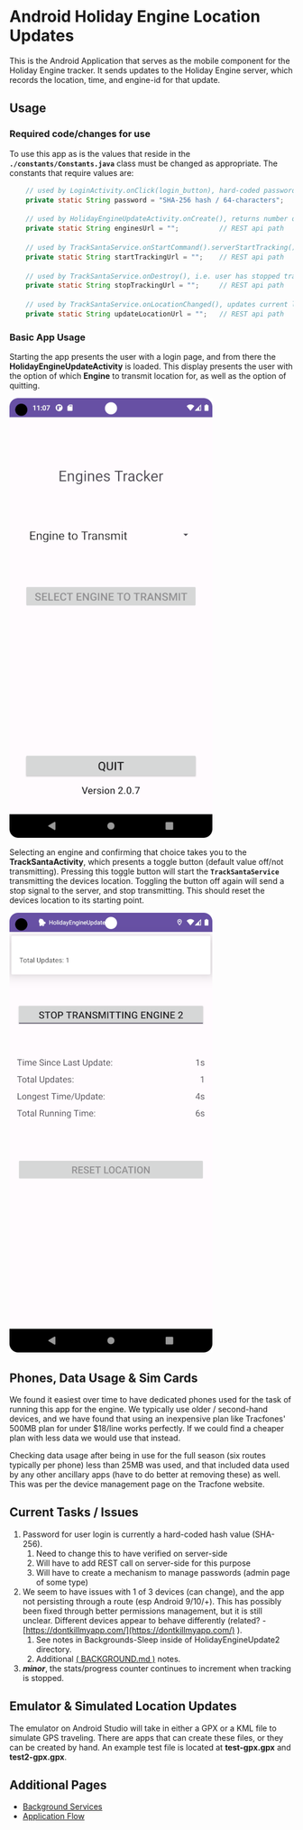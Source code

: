 # Android Holiday Engine Location Updates


This is the Android Application that serves as the mobile component for the Holiday Engine tracker.  It sends updates to the Holiday Engine server, which records the location, time, and engine-id for that update. 

## Usage


### Required code/changes for use

To use this app as is the values that reside in the **`./constants/Constants.java`** class must be changed as appropriate.  The constants that require values are:

```java
    // used by LoginActivity.onClick(login_button), hard-coded password
    private static String password = "SHA-256 hash / 64-characters";

    // used by HolidayEngineUpdateActivity.onCreate(), returns number of engines from server, i.e. {"number":3}
    private static String enginesUrl = "";          // REST api path

    // used by TrackSantaService.onStartCommand().serverStartTracking(), tells server to start tracking and perform necessary housekeeping
    private static String startTrackingUrl = "";    // REST api path

    // used by TrackSantaService.onDestroy(), i.e. user has stopped tracking, stops server from tracking this engine, closes files/connections, etc.
    private static String stopTrackingUrl = "";     // REST api path

    // used by TrackSantaService.onLocationChanged(), updates current location with new coordinates
    private static String updateLocationUrl = "";   // REST api path
```

### Basic App Usage

Starting the app presents the user with a login page, and from there the **HolidayEngineUpdateActivity** is loaded.  This display presents the user with the option of which **Engine** to transmit location for, as well as the option of quitting.

![HolidayEngine Activity](main_screen.png)

Selecting an engine and confirming that choice takes you to the **TrackSantaActivity**, which presents a toggle button (default value off/not transmitting).  Pressing this toggle button will start the **`TrackSantaService`** transmitting the devices location.  Toggling the button off again will send a stop signal to the server, and stop transmitting.  This should reset the devices location to its starting point.

![TrackSantaActivity](transmit_screen.png)



## Phones, Data Usage & Sim Cards

We found it easiest over time to have dedicated phones used for the task of running this app for the engine.  We typically use older / second-hand devices, and we have found that using an inexpensive plan like Tracfones' 500MB plan for under $18/line works perfectly.  If we could find a cheaper plan with less data we would use that instead.

Checking data usage after being in use for the full season (six routes typically per phone) less than 25MB was used, and that included data used by any other ancillary apps (have to do better at removing these) as well.  This was per the device management page on the Tracfone website.


## Current Tasks / Issues

1. Password for user login is currently a hard-coded hash value (SHA-256).
    1. Need to change this to have verified on server-side
    2. Will have to add REST call on server-side for this purpose
    3. Will have to create a mechanism to manage passwords (admin page of some type)
2. We seem to have issues with 1 of 3 devices (can change), and the app not persisting through a route (esp Android 9/10/+).  This has possibly been fixed through better permissions management, but it is still unclear.  Different devices appear to behave differently (related? - [https://dontkillmyapp.com/](https://dontkillmyapp.com/) ). 
    1. See notes in Backgrounds-Sleep inside of HolidayEngineUpdate2 directory.
    2. Additional [( BACKGROUND\.md )](BACKGROUND.md) notes.
3. ***minor***, the stats/progress counter continues to increment when tracking is stopped.

## Emulator & Simulated Location Updates

The emulator on Android Studio will take in either a GPX or a KML file to simulate GPS traveling.  There are apps that can create these files, or they can be created by hand. An example test file is located at **test-gpx.gpx** and **test2-gpx.gpx**.


## Additional Pages

- [Background Services](BACKGROUND.md)
- [Application Flow](APPFLOW.md)













